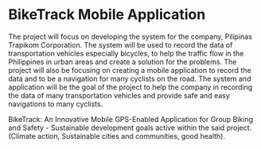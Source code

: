# BikeTrack Mobile Application

The project will focus on developing the system for the company, Pilipinas Trapikom Corporation. The system will be used to record the data of transportation vehicles especially 
bicycles, to help the traffic flow in the Philippines in urban areas and create a solution for the problems. The project will also be focusing on creating a mobile application to 
record the data and to be a navigation for many cyclists on the road. The system and application will be the goal of the project to help the company in recording the data of many 
transportation vehicles and provide safe and easy navigations to many cyclists.

BikeTrack: An Innovative Mobile GPS-Enabled Application for Group Biking and Safety - Sustainable development goals active within the said project. (Climate action, Sustainable cities and communities, good health).
